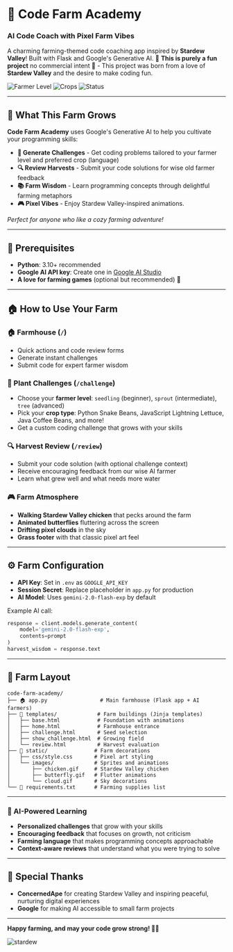 # 🚜 Code Farm Academy

### AI Code Coach with Pixel Farm Vibes

A charming farming-themed code coaching app inspired by **Stardew Valley**! Built with Flask and Google's Generative AI. 🌾  **This is purely a fun project** no commercial intent 🌻 - This project was born from a love of **Stardew Valley** and the desire to make coding fun.

![Farmer Level](https://img.shields.io/badge/Farmer%20Level-Seedling%20to%20Tree-4CAF50)
![Crops](https://img.shields.io/badge/Crops-Python%20|%20JavaScript%20|%20Java%20|%20More-FF8C00)
![Status](https://img.shields.io/badge/Status-Growing%20Strong-87CEEB)

---

## 🌱 **What This Farm Grows**

**Code Farm Academy** uses Google's Generative AI to help you cultivate your programming skills:

- **🌱 Generate Challenges** - Get coding problems tailored to your farmer level and preferred crop (language)
- **🔍 Review Harvests** - Submit your code solutions for wise old farmer feedback
- **📚 Farm Wisdom** - Learn programming concepts through delightful farming metaphors
- **🎮 Pixel Vibes** - Enjoy Stardew Valley-inspired animations.

_Perfect for anyone who like a cozy farming adventure!_

---

## 🔧 **Prerequisites**

- **Python**: 3.10+ recommended
- **Google AI API key**: Create one in [Google AI Studio](https://makersuite.google.com/app/apikey)
- **A love for farming games** (optional but recommended) 🐔

---

## 🏠 **How to Use Your Farm**

### **🏠 Farmhouse (`/`)**

- Quick actions and code review forms
- Generate instant challenges
- Submit code for expert farmer wisdom

### **🌱 Plant Challenges (`/challenge`)**

- Choose your **farmer level**: `seedling` (beginner), `sprout` (intermediate), `tree` (advanced)
- Pick your **crop type**: Python Snake Beans, JavaScript Lightning Lettuce, Java Coffee Beans, and more!
- Get a custom coding challenge that grows with your skills

### **🔍 Harvest Review (`/review`)**

- Submit your code solution (with optional challenge context)
- Receive encouraging feedback from our wise AI farmer
- Learn what grew well and what needs more water

### **🎮 Farm Atmosphere**

- **Walking Stardew Valley chicken** that pecks around the farm
- **Animated butterflies** fluttering across the screen
- **Drifting pixel clouds** in the sky
- **Grass footer** with that classic pixel art feel

---

## ⚙️ **Farm Configuration**

- **API Key**: Set in `.env` as `GOOGLE_API_KEY`
- **Session Secret**: Replace placeholder in `app.py` for production
- **AI Model**: Uses `gemini-2.0-flash-exp` by default

Example AI call:

```python
response = client.models.generate_content(
    model='gemini-2.0-flash-exp',
    contents=prompt
)
harvest_wisdom = response.text
```

---

## 📁 **Farm Layout**

```
code-farm-academy/
├── 🏠 app.py                 # Main farmhouse (Flask app + AI farmers)
├── 🌾 templates/             # Farm buildings (Jinja templates)
│   ├── base.html            # Foundation with animations
│   ├── home.html            # Farmhouse entrance
│   ├── challenge.html       # Seed selection
│   ├── show_challenge.html  # Growing field
│   └── review.html          # Harvest evaluation
├── 🎨 static/               # Farm decorations
│   ├── css/style.css       # Pixel art styling
│   └── images/             # Sprites and animations
│       ├── chicken.gif     # Stardew Valley chicken
│       ├── butterfly.gif   # Flutter animations
│       └── cloud.gif       # Sky decorations
└── 📜 requirements.txt      # Farming supplies list
```

---

### **🤖 AI-Powered Learning**

- **Personalized challenges** that grow with your skills
- **Encouraging feedback** that focuses on growth, not criticism
- **Farming language** that makes programming concepts approachable
- **Context-aware reviews** that understand what you were trying to solve

---

## 🎊 **Special Thanks**

- **ConcernedApe** for creating Stardew Valley and inspiring peaceful, nurturing digital experiences
- **Google** for making AI accessible to small farm projects

---

**Happy farming, and may your code grow strong! 🌾✨**

![stardew](https://media3.giphy.com/media/v1.Y2lkPTc5MGI3NjExM2J4bmFydGtscnVobWUyejlmZHA4dnI2eXl5am1hOGR4NGtlNjhlayZlcD12MV9pbnRlcm5hbF9naWZfYnlfaWQmY3Q9Zw/URExNvlgfjZ2rd5Gl0/giphy.gif)
